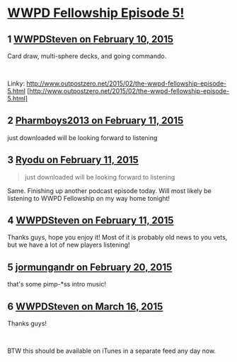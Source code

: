 # [WWPD Fellowship Episode 5!](https://community.fantasyflightgames.com/topic/134577-wwpd-fellowship-episode-5/)

## 1 [WWPDSteven on February 10, 2015](https://community.fantasyflightgames.com/topic/134577-wwpd-fellowship-episode-5/?do=findComment&comment=1443208)

Card draw, multi-sphere decks, and going commando.

 

Linky: http://www.outpostzero.net/2015/02/the-wwpd-fellowship-episode-5.html [http://www.outpostzero.net/2015/02/the-wwpd-fellowship-episode-5.html]

## 2 [Pharmboys2013 on February 11, 2015](https://community.fantasyflightgames.com/topic/134577-wwpd-fellowship-episode-5/?do=findComment&comment=1444219)

just downloaded will be looking forward to listening

## 3 [Ryodu on February 11, 2015](https://community.fantasyflightgames.com/topic/134577-wwpd-fellowship-episode-5/?do=findComment&comment=1444730)

> just downloaded will be looking forward to listening

Same. Finishing up another podcast episode today. Will most likely be listening to WWPD Fellowship on my way home tonight!

## 4 [WWPDSteven on February 11, 2015](https://community.fantasyflightgames.com/topic/134577-wwpd-fellowship-episode-5/?do=findComment&comment=1444770)

Thanks guys, hope you enjoy it! Most of it is probably old news to you vets, but we have a lot of new players listening!

## 5 [jormungandr on February 20, 2015](https://community.fantasyflightgames.com/topic/134577-wwpd-fellowship-episode-5/?do=findComment&comment=1457158)

that's some pimp-*ss intro music!

## 6 [WWPDSteven on March 16, 2015](https://community.fantasyflightgames.com/topic/134577-wwpd-fellowship-episode-5/?do=findComment&comment=1491826)

Thanks guys!

 

BTW this should be available on iTunes in a separate feed any day now.

